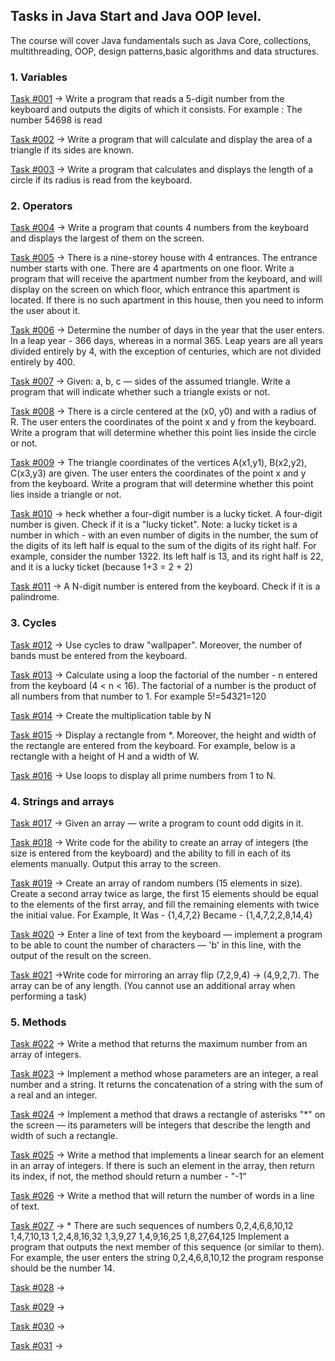 ## Tasks in Java Start and Java OOP level.

The course will cover Java fundamentals such as Java Core, collections, multithreading, OOP, design patterns,basic algorithms and data structures.

### 1. Variables

[Task #001](https://github.com/Severin73/JavaLevelBasic/blob/main/src/com/javalevelbasic/task001/ReadNumbers.java) -> Write a program that reads a 5-digit number from the keyboard and outputs the digits of which it consists. For example : The number 54698 is read

[Task #002](https://github.com/Severin73/JavaLevelBasic/blob/main/src/com/javalevelbasic/task002/AreaOfTriangle.java) -> Write a program that will calculate and display the area of a triangle if its sides are known.

[Task #003](https://github.com/Severin73/JavaLevelBasic/blob/main/src/com/javalevelbasic/task003/CircumferenceLength.java) -> Write a program that calculates and displays the length of a circle if its radius is read from the keyboard.

### 2. Operators

[Task #004](https://github.com/Severin73/JavaLevelBasic/blob/main/src/com/javalevelbasic/task004/TheBiggestFromFour.java) -> Write a program that counts 4 numbers from the keyboard and displays the largest of them on the screen.

[Task #005](https://github.com/Severin73/JavaLevelBasic/blob/main/src/com/javalevelbasic/task005/FloorAndEntranceTheApartment.java) -> There is a nine-storey house with 4 entrances. The entrance number starts with one. There are 4 apartments on one floor. Write a program that will receive the apartment number from the keyboard, and will display on the screen on which floor, which entrance this apartment is located. If there is no such apartment in this house, then you need to inform the user about it.

[Task #006](https://github.com/Severin73/JavaLevelBasic/blob/main/src/com/javalevelbasic/task006/LeapYear.java) -> Determine the number of days in the year that the user enters. In a leap year - 366 days, whereas in a normal 365. Leap years are all years divided entirely by 4, with the exception of centuries, which are not divided entirely by 400.

[Task #007](https://github.com/Severin73/JavaLevelBasic/blob/main/src/com/javalevelbasic/task007/Triangle.java) ->  Given: a, b, c — sides of the assumed triangle. Write a program that will indicate whether such a triangle exists or not.

[Task #008](https://github.com/Severin73/JavaLevelBasic/blob/main/src/com/javalevelbasic/task008/CheckDotPositionInCircle.java) -> There is a circle centered at the (x0, y0) and with a radius of R. The user enters the coordinates of the point x and y from the keyboard. Write a program that will determine whether this point lies inside the circle or not.

[Task #009](https://github.com/Severin73/JavaLevelBasic/blob/main/src/com/javalevelbasic/task009/DotInsideTheTriangle.java) -> The triangle coordinates of the vertices A(x1,y1), B(x2,y2), C(x3,y3) are given. The user enters the coordinates of the point x and y from the keyboard.  Write a program that will determine whether this point lies inside a triangle or not.

[Task #010](https://github.com/Severin73/JavaLevelBasic/blob/main/src/com/javalevelbasic/task010/LuckyTicket.java) -> heck whether a four-digit number is a lucky ticket. A four-digit number is given. Check if it is a "lucky ticket". Note: a lucky ticket is a number in which - with an even number of digits in the number, the sum of the digits of its left half is equal to the sum of the digits of its right half. For example, consider the number 1322. Its left half is 13, and its right half is 22, and it is a lucky ticket (because 1+3 = 2 + 2)

[Task #011](https://github.com/Severin73/JavaLevelBasic/blob/main/src/com/javalevelbasic/task011/PalindromeNumber.java) -> A N-digit number is entered from the keyboard. Check if it is a palindrome.

### 3. Cycles

[Task #012](https://github.com/Severin73/JavaLevelBasic/blob/main/src/com/javalevelbasic/task012/WallPaper.java) -> Use cycles to draw "wallpaper". Moreover, the number of bands must be entered from the keyboard.

[Task #013](https://github.com/Severin73/JavaLevelBasic/blob/main/src/com/javalevelbasic/task013/Factorial.java) -> Calculate using a loop the factorial of the number - n entered from the keyboard (4 < n < 16). The factorial of a number is the product of all numbers from that number to 1. For example 5!=5*4*3*2*1=120

[Task #014](https://github.com/Severin73/JavaLevelBasic/blob/main/src/com/javalevelbasic/task014/MultiplicationTable.java) -> Create the multiplication table by N

[Task #015](https://github.com/Severin73/JavaLevelBasic/blob/main/src/com/javalevelbasic/task015/Rectangle.java) -> Display a rectangle from \*. Moreover, the height and width of the rectangle are entered from the keyboard. For example, below is a rectangle with a height of H and a width of W.

[Task #016](https://github.com/Severin73/JavaLevelBasic/blob/main/src/com/javalevelbasic/task016/PrimeNumbers.java) -> Use loops to display all prime numbers from 1 to N.

### 4. Strings and arrays

[Task #017](https://github.com/Severin73/JavaLevelBasic/blob/main/src/com/javalevelbasic/task017/CountOddDigits.java) -> Given an array — write a program to count odd digits in it.

[Task #018](https://github.com/Severin73/JavaLevelBasic/blob/main/src/com/javalevelbasic/task018/IntArray.java) -> Write code for the ability to create an array of integers (the size is entered from the keyboard) and the ability to fill in each of its elements manually. Output this array to the screen.

[Task #019](https://github.com/Severin73/JavaLevelBasic/blob/main/src/com/javalevelbasic/task019/ArrayRandom.java) -> Create an array of random numbers (15 elements in size). Create a second array twice as large, the first 15 elements should be equal to the elements of the first array, and fill the remaining elements with twice the initial value. For Example, It Was - {1,4,7,2} Became - {1,4,7,2,2,8,14,4}

[Task #020](https://github.com/Severin73/JavaLevelBasic/blob/main/src/com/javalevelbasic/task020/CountCharInString.java) -> Enter a line of text from the keyboard — implement a program to be able to count the number of characters — 'b' in this line, with the output of the result on the screen.

[Task #021](https://github.com/Severin73/JavaLevelBasic/blob/main/src/com/javalevelbasic/task021/ReversArray.java) ->Write code for mirroring an array flip (7,2,9,4) -> (4,9,2,7). The array can be of any length. (You cannot use an additional array when performing a task)

### 5. Methods

[Task #022](https://github.com/Severin73/JavaLevelBasic/blob/main/src/com/javalevelbasic/task022/MaxInArray.java) -> Write a method that returns the maximum number from an array of integers.

[Task #023](https://github.com/Severin73/JavaLevelBasic/blob/main/src/com/javalevelbasic/task023/ConcatTypes.java) -> Implement a method whose parameters are an integer, a real number and a string. It returns the concatenation of a string with the sum of a real and an integer.

[Task #024](https://github.com/Severin73/JavaLevelBasic/blob/main/src/com/javalevelbasic/task024/RectangleFromStars.java) -> Implement a method that draws a rectangle of asterisks "*" on the screen — its parameters will be integers that describe the length and width of such a rectangle.

[Task #025](https://github.com/Severin73/JavaLevelBasic/blob/main/src/com/javalevelbasic/task025/LinearSearchInArray.java) -> Write a method that implements a linear search for an element in an array of integers. If there is such an element in the array, then return its index, if not, the method should return a number - "-1"

[Task #026](https://github.com/Severin73/JavaLevelBasic/blob/main/src/com/javalevelbasic/task026/CountWordsInSentence.java) -> Write a method that will return the number of words in a line of text.

[Task #027](https://github.com/Severin73/JavaLevelBasic/blob/main/src/com/javalevelbasic/task027/FindNextElementInSequence.java) -> * There are such sequences of numbers
0,2,4,6,8,10,12
1,4,7,10,13
1,2,4,8,16,32
1,3,9,27
1,4,9,16,25
1,8,27,64,125
Implement a program that outputs the next member of this sequence (or similar to them).
For example, the user enters the string 0,2,4,6,8,10,12 the program response should be the number 14.

[Task #028]() ->

[Task #029]() ->

[Task #030]() ->

[Task #031]() ->

